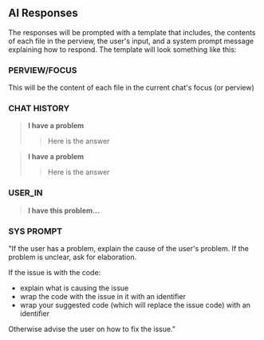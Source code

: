 ## AI Responses
The responses will be prompted with a template that includes, the contents of each file in the perview, the user's input, and a system prompt message explaining how to respond.
The template will look something like this:

### PERVIEW/FOCUS
This will be the content of each file in the current chat's focus (or perview)

### CHAT HISTORY
>**I have a problem**
>> Here is the answer

>**I have a problem**
>> Here is the answer

### USER_IN
> **I have this problem...**

### SYS PROMPT
"If the user has a problem, explain the cause of the user's problem.
If the problem is unclear, ask for elaboration.

If the issue is with the code:
- explain what is causing the issue
- wrap the code with the issue in it with an identifier
- wrap your suggested code (which will replace the issue code) with an identifier

Otherwise advise the user on how to fix the issue."

